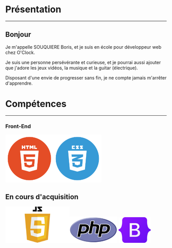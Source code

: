 

# Présentation

---

## Bonjour
 
 Je m'appelle SOUQUIERE Boris, et je suis en école pour développeur web chez O'Clock.
 
 Je suis une personne persévérante et curieuse, et je pourrai aussi ajouter que j'adore les jeux vidéos, la musique et la guitar (électrique).
 
 Disposant d'une envie de progresser sans fin, je ne compte jamais m'arrêter d'apprendre. 


# Compétences

---

### Front-End 


<img src="html.png" width="150" height="auto"><img src="css.png" width="150" height="auto">


## En cours d'acquisition

<img src="JavaScript-Logo.png" width="200" height="auto"><img src="PHP-logo.svg.png" width="150" height="auto"> <img src="Bootstrap_logo.svg.png" width="100" height="auto" padding-left="200px">
